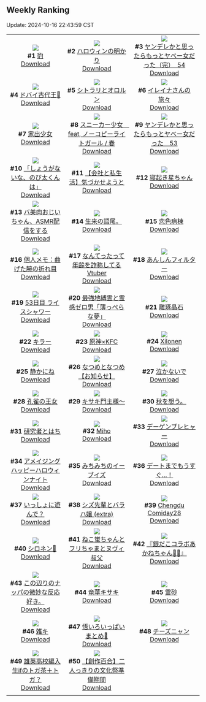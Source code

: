 ## Weekly Ranking
Update: 2024-10-16 22:43:59 CST

|      |      |      |
| :----: | :----: | :----: |
| ![](https://i.pixiv.re/c/240x480/img-master/img/2024/10/10/00/00/26/123186495_p0_master1200.jpg)<br>**#1** [豹](https://www.pixiv.net/artworks/123186495)<br>[Download](https://i.pixiv.re/img-original/img/2024/10/10/00/00/26/123186495_p0.jpg) | ![](https://i.pixiv.re/c/240x480/img-master/img/2024/10/10/07/30/02/123193821_p0_master1200.jpg)<br>**#2** [ハロウィンの明かり](https://www.pixiv.net/artworks/123193821)<br>[Download](https://i.pixiv.re/img-original/img/2024/10/10/07/30/02/123193821_p0.jpg) | ![](https://i.pixiv.re/c/240x480/img-master/img/2024/10/10/00/02/11/123186755_p0_master1200.jpg)<br>**#3** [ヤンデレかと思ったらもっとヤベー女だった（完）　54](https://www.pixiv.net/artworks/123186755)<br>[Download](https://i.pixiv.re/img-original/img/2024/10/10/00/02/11/123186755_p0.png) |
| ![](https://i.pixiv.re/c/240x480/img-master/img/2024/10/10/10/18/46/123195753_p0_master1200.jpg)<br>**#4** [ドバイ古代王👑](https://www.pixiv.net/artworks/123195753)<br>[Download](https://i.pixiv.re/img-original/img/2024/10/10/10/18/46/123195753_p0.jpg) | ![](https://i.pixiv.re/c/240x480/img-master/img/2024/10/11/00/34/43/123215708_p0_master1200.jpg)<br>**#5** [シトラリとオロルン](https://www.pixiv.net/artworks/123215708)<br>[Download](https://i.pixiv.re/img-original/img/2024/10/11/00/34/43/123215708_p0.jpg) | ![](https://i.pixiv.re/c/240x480/img-master/img/2024/10/10/00/02/23/123186770_p0_master1200.jpg)<br>**#6** [イレイナさんの旅々](https://www.pixiv.net/artworks/123186770)<br>[Download](https://i.pixiv.re/img-original/img/2024/10/10/00/02/23/123186770_p0.png) |
| ![](https://i.pixiv.re/c/240x480/img-master/img/2024/10/11/00/00/17/123214280_p0_master1200.jpg)<br>**#7** [家出少女](https://www.pixiv.net/artworks/123214280)<br>[Download](https://i.pixiv.re/img-original/img/2024/10/11/00/00/17/123214280_p0.png) | ![](https://i.pixiv.re/c/240x480/img-master/img/2024/10/10/18/38/06/123203980_p0_master1200.jpg)<br>**#8** [スニーカー少女　feat, ノーコピーライトガール / 春](https://www.pixiv.net/artworks/123203980)<br>[Download](https://i.pixiv.re/img-original/img/2024/10/10/18/38/06/123203980_p0.jpg) | ![](https://i.pixiv.re/c/240x480/img-master/img/2024/10/09/00/00/43/123159602_p0_master1200.jpg)<br>**#9** [ヤンデレかと思ったらもっとヤベー女だった　53](https://www.pixiv.net/artworks/123159602)<br>[Download](https://i.pixiv.re/img-original/img/2024/10/09/00/00/43/123159602_p0.png) |
| ![](https://i.pixiv.re/c/240x480/img-master/img/2024/10/11/17/50/41/123230596_p0_master1200.jpg)<br>**#10** [「しょうがないな、のび太くんは」](https://www.pixiv.net/artworks/123230596)<br>[Download](https://i.pixiv.re/img-original/img/2024/10/11/17/50/41/123230596_p0.jpg) | ![](https://i.pixiv.re/c/240x480/img-master/img/2024/10/11/12/00/12/123225069_p0_master1200.jpg)<br>**#11** [【会社と私生活】気づかせようと](https://www.pixiv.net/artworks/123225069)<br>[Download](https://i.pixiv.re/img-original/img/2024/10/11/12/00/12/123225069_p0.jpg) | ![](https://i.pixiv.re/c/240x480/img-master/img/2024/10/10/00/00/39/123186561_p0_master1200.jpg)<br>**#12** [寝起き星ちゃん](https://www.pixiv.net/artworks/123186561)<br>[Download](https://i.pixiv.re/img-original/img/2024/10/10/00/00/39/123186561_p0.jpg) |
| ![](https://i.pixiv.re/c/240x480/img-master/img/2024/10/10/00/01/34/123186701_p0_master1200.jpg)<br>**#13** [バ美肉おじいちゃん、ASMR配信をする](https://www.pixiv.net/artworks/123186701)<br>[Download](https://i.pixiv.re/img-original/img/2024/10/10/00/01/34/123186701_p0.jpg) | ![](https://i.pixiv.re/c/240x480/img-master/img/2024/10/10/20/57/40/123207821_p0_master1200.jpg)<br>**#14** [生来の語尾。](https://www.pixiv.net/artworks/123207821)<br>[Download](https://i.pixiv.re/img-original/img/2024/10/10/20/57/40/123207821_p0.jpg) | ![](https://i.pixiv.re/c/240x480/img-master/img/2024/10/10/01/14/57/123188913_p0_master1200.jpg)<br>**#15** [恋色病棟](https://www.pixiv.net/artworks/123188913)<br>[Download](https://i.pixiv.re/img-original/img/2024/10/10/01/14/57/123188913_p0.png) |
| ![](https://i.pixiv.re/c/240x480/img-master/img/2024/10/10/17/12/28/123201956_p0_master1200.jpg)<br>**#16** [個人メモ：曲げた腕の折れ目](https://www.pixiv.net/artworks/123201956)<br>[Download](https://i.pixiv.re/img-original/img/2024/10/10/17/12/28/123201956_p0.jpg) | ![](https://i.pixiv.re/c/240x480/img-master/img/2024/10/10/20/00/11/123206156_p0_master1200.jpg)<br>**#17** [なんてったって年齢を詐称してるVtuber](https://www.pixiv.net/artworks/123206156)<br>[Download](https://i.pixiv.re/img-original/img/2024/10/10/20/00/11/123206156_p0.png) | ![](https://i.pixiv.re/c/240x480/img-master/img/2024/10/11/21/03/35/123236144_p0_master1200.jpg)<br>**#18** [あんしんフィルター](https://www.pixiv.net/artworks/123236144)<br>[Download](https://i.pixiv.re/img-original/img/2024/10/11/21/03/35/123236144_p0.jpg) |
| ![](https://i.pixiv.re/c/240x480/img-master/img/2024/10/10/17/39/15/123202433_p0_master1200.jpg)<br>**#19** [53日目 ライスシャワー](https://www.pixiv.net/artworks/123202433)<br>[Download](https://i.pixiv.re/img-original/img/2024/10/10/17/39/15/123202433_p0.png) | ![](https://i.pixiv.re/c/240x480/img-master/img/2024/10/10/12/29/25/123197639_p0_master1200.jpg)<br>**#20** [最強地縛霊と霊感ゼロ男「薄っぺらな夢」](https://www.pixiv.net/artworks/123197639)<br>[Download](https://i.pixiv.re/img-original/img/2024/10/10/12/29/25/123197639_p0.png) | ![](https://i.pixiv.re/c/240x480/img-master/img/2024/10/09/15/06/56/123172616_p0_master1200.jpg)<br>**#21** [雕琢晶石](https://www.pixiv.net/artworks/123172616)<br>[Download](https://i.pixiv.re/img-original/img/2024/10/09/15/06/56/123172616_p0.jpg) |
| ![](https://i.pixiv.re/c/240x480/img-master/img/2024/10/10/13/36/44/123198620_p0_master1200.jpg)<br>**#22** [キラー](https://www.pixiv.net/artworks/123198620)<br>[Download](https://i.pixiv.re/img-original/img/2024/10/10/13/36/44/123198620_p0.png) | ![](https://i.pixiv.re/c/240x480/img-master/img/2024/10/10/21/30/18/123208974_p0_master1200.jpg)<br>**#23** [原神×KFC](https://www.pixiv.net/artworks/123208974)<br>[Download](https://i.pixiv.re/img-original/img/2024/10/10/21/30/18/123208974_p0.png) | ![](https://i.pixiv.re/c/240x480/img-master/img/2024/10/10/01/28/39/123189206_p0_master1200.jpg)<br>**#24** [Xilonen](https://www.pixiv.net/artworks/123189206)<br>[Download](https://i.pixiv.re/img-original/img/2024/10/10/01/28/39/123189206_p0.jpg) |
| ![](https://i.pixiv.re/c/240x480/img-master/img/2024/10/10/00/00/08/123186394_p0_master1200.jpg)<br>**#25** [静かにね](https://www.pixiv.net/artworks/123186394)<br>[Download](https://i.pixiv.re/img-original/img/2024/10/10/00/00/08/123186394_p0.png) | ![](https://i.pixiv.re/c/240x480/img-master/img/2024/10/10/00/02/03/123186747_p0_master1200.jpg)<br>**#26** [なつめとなつめ【お知らせ】](https://www.pixiv.net/artworks/123186747)<br>[Download](https://i.pixiv.re/img-original/img/2024/10/10/00/02/03/123186747_p0.jpg) | ![](https://i.pixiv.re/c/240x480/img-master/img/2024/10/10/01/05/38/123188721_p0_master1200.jpg)<br>**#27** [泣かないで](https://www.pixiv.net/artworks/123188721)<br>[Download](https://i.pixiv.re/img-original/img/2024/10/10/01/05/38/123188721_p0.jpg) |
| ![](https://i.pixiv.re/c/240x480/img-master/img/2024/10/10/10/11/23/123195668_p0_master1200.jpg)<br>**#28** [孔雀の王女](https://www.pixiv.net/artworks/123195668)<br>[Download](https://i.pixiv.re/img-original/img/2024/10/10/10/11/23/123195668_p0.jpg) | ![](https://i.pixiv.re/c/240x480/img-master/img/2024/10/10/00/05/27/123186931_p0_master1200.jpg)<br>**#29** [キサキ門主様～](https://www.pixiv.net/artworks/123186931)<br>[Download](https://i.pixiv.re/img-original/img/2024/10/10/00/05/27/123186931_p0.jpg) | ![](https://i.pixiv.re/c/240x480/img-master/img/2024/10/11/18/38/36/123231958_p0_master1200.jpg)<br>**#30** [秋を想う。](https://www.pixiv.net/artworks/123231958)<br>[Download](https://i.pixiv.re/img-original/img/2024/10/11/18/38/36/123231958_p0.jpg) |
| ![](https://i.pixiv.re/c/240x480/img-master/img/2024/10/10/12/12/55/123197388_p0_master1200.jpg)<br>**#31** [研究者とはち](https://www.pixiv.net/artworks/123197388)<br>[Download](https://i.pixiv.re/img-original/img/2024/10/10/12/12/55/123197388_p0.png) | ![](https://i.pixiv.re/c/240x480/img-master/img/2024/10/11/00/00/19/123214292_p0_master1200.jpg)<br>**#32** [Miho](https://www.pixiv.net/artworks/123214292)<br>[Download](https://i.pixiv.re/img-original/img/2024/10/11/00/00/19/123214292_p0.jpg) | ![](https://i.pixiv.re/c/240x480/img-master/img/2024/10/11/12/19/15/123225406_p0_master1200.jpg)<br>**#33** [デーゲンブレヒャー](https://www.pixiv.net/artworks/123225406)<br>[Download](https://i.pixiv.re/img-original/img/2024/10/11/12/19/15/123225406_p0.jpg) |
| ![](https://i.pixiv.re/c/240x480/img-master/img/2024/10/10/21/11/36/123208393_p0_master1200.jpg)<br>**#34** [アメイジングハッピーハロウィンナイト](https://www.pixiv.net/artworks/123208393)<br>[Download](https://i.pixiv.re/img-original/img/2024/10/10/21/11/36/123208393_p0.jpg) | ![](https://i.pixiv.re/c/240x480/img-master/img/2024/10/09/18/25/13/123176211_p0_master1200.jpg)<br>**#35** [みちみちのイーブイズ](https://www.pixiv.net/artworks/123176211)<br>[Download](https://i.pixiv.re/img-original/img/2024/10/09/18/25/13/123176211_p0.jpg) | ![](https://i.pixiv.re/c/240x480/img-master/img/2024/10/10/11/20/29/123196543_p0_master1200.jpg)<br>**#36** [デートまでもうすぐ…！](https://www.pixiv.net/artworks/123196543)<br>[Download](https://i.pixiv.re/img-original/img/2024/10/10/11/20/29/123196543_p0.jpg) |
| ![](https://i.pixiv.re/c/240x480/img-master/img/2024/10/10/21/16/31/123208550_p0_master1200.jpg)<br>**#37** [いっしょに遊んで？](https://www.pixiv.net/artworks/123208550)<br>[Download](https://i.pixiv.re/img-original/img/2024/10/10/21/16/31/123208550_p0.jpg) | ![](https://i.pixiv.re/c/240x480/img-master/img/2024/10/09/19/40/22/123178086_p0_master1200.jpg)<br>**#38** [シズ先輩とバラハ嬢 (extra)](https://www.pixiv.net/artworks/123178086)<br>[Download](https://i.pixiv.re/img-original/img/2024/10/09/19/40/22/123178086_p0.jpg) | ![](https://i.pixiv.re/c/240x480/img-master/img/2024/10/10/00/15/07/123187276_p0_master1200.jpg)<br>**#39** [Chengdu Comiday28](https://www.pixiv.net/artworks/123187276)<br>[Download](https://i.pixiv.re/img-original/img/2024/10/10/00/15/07/123187276_p0.jpg) |
| ![](https://i.pixiv.re/c/240x480/img-master/img/2024/10/10/01/04/00/123188680_p0_master1200.jpg)<br>**#40** [シロネン🎨](https://www.pixiv.net/artworks/123188680)<br>[Download](https://i.pixiv.re/img-original/img/2024/10/10/01/04/00/123188680_p0.jpg) | ![](https://i.pixiv.re/c/240x480/img-master/img/2024/10/09/06/10/31/123165733_p0_master1200.jpg)<br>**#41** [ねこ蛍ちゃんとフリちゃまとヌヴィ叔父](https://www.pixiv.net/artworks/123165733)<br>[Download](https://i.pixiv.re/img-original/img/2024/10/09/06/10/31/123165733_p0.jpg) | ![](https://i.pixiv.re/c/240x480/img-master/img/2024/10/11/14/05/37/123226994_p0_master1200.jpg)<br>**#42** [『銀だこコラボあかねちゃん🐙🍹』](https://www.pixiv.net/artworks/123226994)<br>[Download](https://i.pixiv.re/img-original/img/2024/10/11/14/05/37/123226994_p0.png) |
| ![](https://i.pixiv.re/c/240x480/img-master/img/2024/10/09/22/06/08/123182572_p0_master1200.jpg)<br>**#43** [この辺りのナッパの微妙な反応好き。](https://www.pixiv.net/artworks/123182572)<br>[Download](https://i.pixiv.re/img-original/img/2024/10/09/22/06/08/123182572_p0.jpg) | ![](https://i.pixiv.re/c/240x480/img-master/img/2024/10/10/21/19/13/123208630_p0_master1200.jpg)<br>**#44** [竜華キサキ](https://www.pixiv.net/artworks/123208630)<br>[Download](https://i.pixiv.re/img-original/img/2024/10/10/21/19/13/123208630_p0.jpg) | ![](https://i.pixiv.re/c/240x480/img-master/img/2024/10/09/00/00/16/123159487_p0_master1200.jpg)<br>**#45** [霊砂](https://www.pixiv.net/artworks/123159487)<br>[Download](https://i.pixiv.re/img-original/img/2024/10/09/00/00/16/123159487_p0.jpg) |
| ![](https://i.pixiv.re/c/240x480/img-master/img/2024/10/10/19/13/39/123204939_p0_master1200.jpg)<br>**#46** [雑キ](https://www.pixiv.net/artworks/123204939)<br>[Download](https://i.pixiv.re/img-original/img/2024/10/10/19/13/39/123204939_p0.png) | ![](https://i.pixiv.re/c/240x480/img-master/img/2024/10/10/00/02/23/123186772_p0_master1200.jpg)<br>**#47** [悟いろいっぱいまとめ💜](https://www.pixiv.net/artworks/123186772)<br>[Download](https://i.pixiv.re/img-original/img/2024/10/10/00/02/23/123186772_p0.png) | ![](https://i.pixiv.re/c/240x480/img-master/img/2024/10/11/20/30/02/123234999_p0_master1200.jpg)<br>**#48** [チーズニャン](https://www.pixiv.net/artworks/123234999)<br>[Download](https://i.pixiv.re/img-original/img/2024/10/11/20/30/02/123234999_p0.png) |
| ![](https://i.pixiv.re/c/240x480/img-master/img/2024/10/10/01/14/36/123188906_p0_master1200.jpg)<br>**#49** [雄英高校編入生ifのトガ茶＋トガ？](https://www.pixiv.net/artworks/123188906)<br>[Download](https://i.pixiv.re/img-original/img/2024/10/10/01/14/36/123188906_p0.jpg) | ![](https://i.pixiv.re/c/240x480/img-master/img/2024/10/09/19/00/21/123177055_p0_master1200.jpg)<br>**#50** [【創作百合】二人っきりの文化祭準備期間](https://www.pixiv.net/artworks/123177055)<br>[Download](https://i.pixiv.re/img-original/img/2024/10/09/19/00/21/123177055_p0.jpg) |
|      |
